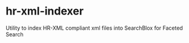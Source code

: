 hr-xml-indexer
==============

Utility to index HR-XML compliant xml files into SearchBlox for Faceted Search
